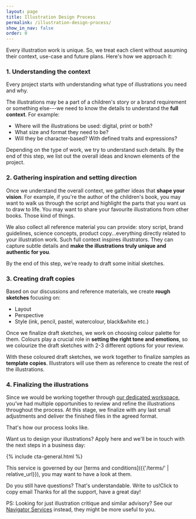 ```yaml
---
layout: page
title: Illustration Design Process
permalink: /illustration-design-process/
show_in_nav: false
order: 0
---
```

Every illustration work is unique. So, we treat each client without assuming their context, use-case and future plans. Here's how we approach it:

### 1. Understanding the context
Every project starts with understanding what type of illustrations you need and why.

The illustrations may be a part of a children's story or a brand requirement or something else---we need to know the details to understand the **full context**. For example: 
- Where will the illustrations be used: digital, print or both?
- What size and format they need to be?
- Will they be character-based? With defined traits and expressions?

Depending on the type of work, we try to understand such details. By the end of this step, we list out the overall ideas and known elements of the project.

### 2. Gathering inspiration and setting direction
Once we understand the overall context, we gather ideas that **shape your vision**. For example, if you're the author of the children's book, you may want to walk us through the script and highlight the parts that you want us to draw to life. You may want to share your favourite illustrations from other books. Those kind of things.

We also collect all reference material you can provide: story script, brand guidelines, science concepts, product copy...everything directly related to your illustration work.
Such full context inspires illustrators. They can capture subtle details and **make the illustrations truly unique and authentic for you**.

By the end of this step, we're ready to draft some initial sketches.

### 3. Creating draft copies
Based on our discussions and reference materials, we create **rough sketches** focusing on: 
- Layout
- Perspective
- Style (ink, pencil, pastel, watercolour, black&white etc.)

Once we finalize draft sketches, we work on choosing colour palette for them. Colours play a crucial role in **setting the right tone and emotions**, so we colourize the draft sketches with 2-3 different options for your review.

With these coloured draft sketches, we work together to finalize samples as **template copies**. Illustrators will use them as reference to create the rest of the illustrations.

### 4. Finalizing the illustrations
Since we would be working together through [our dedicated workspace](/how-we-work/), you’ve had multiple opportunities to review and refine the illustrations throughout the process. At this stage, we finalize with any last small adjustments and deliver the finished files in the agreed format.

That's how our process looks like.

Want us to design your illustrations? Apply here and we'll be in touch with the next steps in a business day:

{% include cta-general.html %}

<!-- <blockquote>
<p>"In our work at Snehalaya CCI, <strong>Bhagyesh's impact</strong> went beyond creating just another IT solution. <strong>He invested time</strong> to understand the unique challenges of child development before designing a system that effectively monitors each child's journey toward independence. What stands out is his <strong>pragmatic approach</strong>—using simple, accessible technology tools rather than complex solutions, while fully meeting our needs. [...] <strong>truly serves our mission</strong> of nurturing self-reliant individuals."</p>

<p class="flex justify-end">—Mahesh Rasal, Co-founder,&nbsp;<a href="{% post_url 2025-01-16-sachet-foundation %}"> Sachet Foundation</a></p>
</blockquote> -->

This service is governed by our [terms and conditions]({{'/terms/' | relative_url}}), you may want to have a look at them.

Do you still have questions? That's understandable.
<a onclick="copyEmail()" class="copy-btn">
  Write to us!<span class="tooltip">Click to copy email</span>
</a>Thanks for all the support, have a great day!

<p class="ps">PS: Looking for just illustration critique and similar advisory? See our <a href="{{'/navigator-services/' | relative_url}}">Navigator Services</a> instead, they might be more useful to you.</p>
